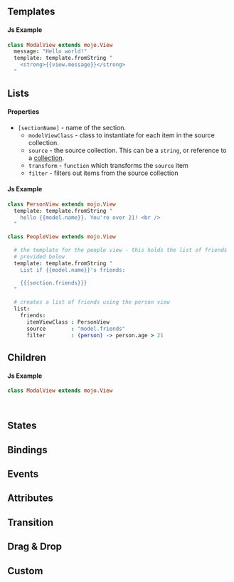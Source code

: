 ## Templates

#### Js Example

```coffeescript
class ModalView extends mojo.View
  message: "Hello world!"
  template: template.fromString "
    <strong>{{view.message}}</strong>
  "

```

## Lists


#### Properties

- `[sectionName]` - name of the section.
  - `modelViewClass` - class to instantiate for each item in the source collection.
  - `source` - the source collection. This can be a `string`, or reference to a [collection](../../data-binding/collections).
  - `transform` - `function` which transforms the `source` item
  - `filter` - filters out items from the source collection


#### Js Example

```coffeescript
class PersonView extends mojo.View
  template: template.fromString "
    hello {{model.name}}. You're over 21! <br />
  "

class PeopleView extends mojo.View
  
  # the template for the people view - this holds the list of friends
  # provided below
  template: template.fromString "
    List if {{model.name}}'s friends: 

    {{{section.friends}}}
  "

  # creates a list of friends using the person view
  list: 
    friends: 
      itemViewClass : PersonView
      source        : "model.friends"
      filter        : (person) -> person.age > 21

```

## Children

#### Js Example

```coffeescript
class ModalView extends mojo.View

  
```

## States

## Bindings

## Events

## Attributes

## Transition

## Drag & Drop

## Custom
